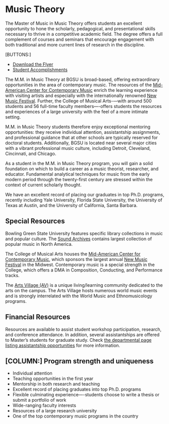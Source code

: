# Music Theory

The Master of Music in Music Theory offers students an excellent opportunity to hone the scholarly, pedagogical, and presentational skills necessary to thrive in a competitive academic field. The degree offers a full complement of courses and seminars that encourage engagement with both traditional and more current lines of research in the discipline.

[BUTTONS:]

* [Download the Flyer](link)
* [Student Accomplishments](link)

The M.M. in Music Theory at BGSU is broad-based, offering extraordinary opportunities in the area of contemporary music. The resources of the [Mid-American Center for Contemporary Music](link) enrich the learning experience with visiting artists and especially with the internationally renowned [New Music Festival](link). Further, the College of Musical Arts-—with around 500 students and 56 full-time faculty members—-offers students the resources and experiences of a large university with the feel of a more intimate setting.

M.M. in Music Theory students therefore enjoy exceptional mentoring opportunities: they receive individual attention, assistantship assignments, and professional guidance that at other schools are typically reserved for doctoral students. Additionally, BGSU is located near several major cities with a vibrant professional music culture, including Detroit, Cleveland, Cincinnati, and Chicago.

As a student in the M.M. in Music Theory program, you will gain a solid foundation on which to build a career as a music theorist, researcher, and educator. Fundamental analytical techniques for music from the early modern period through the twenty-first century are stressed within the context of current scholarly thought.

We have an excellent record of placing our graduates in top Ph.D. programs, recently including Yale University, Florida State University, the University of Texas at Austin, and the University of California, Santa Barbara.

## Special Resources

Bowling Green State University features specific library collections in music and popular culture. The [Sound Archives](link) contains largest collection of popular music in North America.

The College of Musical Arts houses the [Mid-American Center for Contemporary Music](link), which sponsors the largest annual [New Music Festival](link) in the Midwest. Contemporary music is a special strength in the College, which offers a DMA in Composition, Conducting, and Performance tracks.

The [Arts Village (AV)](link) is a unique living/learning community dedicated to the arts on the campus. The Arts Village hosts numerous world music events and is strongly interrelated with the World Music and Ethnomusicology programs.

## Financial Resources

Resources are available to assist student workshop participation, research, and conference attendance. In addition, several assistantships are offered to Master’s students for graduate study. Check [the departmental page listing assistantship opportunities](link) for more information.

## [COLUMN:] Program strength and uniqueness

* Individual attention
* Teaching opportunities in the first year
* Mentorship in both research and teaching
* Excellent record of placing graduates into top Ph.D. programs
* Flexible culminating experience—-students choose to write a thesis or submit a portfolio of work
* Wide-ranging faculty interests
* Resources of a large research university
* One of the top contemporary music programs in the country

